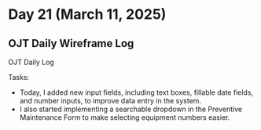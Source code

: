 # Day 21 (March 11, 2025)

## OJT Daily Wireframe Log
OJT Daily Log

Tasks:
- Today, I added new input fields, including text boxes, fillable date fields, and number inputs, to improve data entry in the system.
- I also started implementing a searchable dropdown in the Preventive Maintenance Form to make selecting equipment numbers easier.
